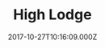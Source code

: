 ---
date: 2017-10-27T10:16:09.000Z
title: High Lodge
latitude: 52.43442334888729
longitude: 0.6630556552621885
category: checkin
---